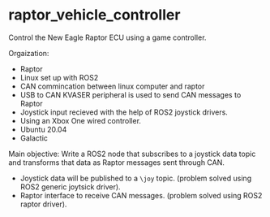 # raptor_vehicle_controller
Control the New Eagle Raptor ECU using a game controller.

Orgaization:
* Raptor
* Linux set up with ROS2
* CAN commincation between linux computer and raptor
* USB to CAN KVASER peripheral is used to send CAN messages to Raptor
* Joystick input recieved with the help of ROS2 joystick drivers.
* Using an Xbox One wired controller.
* Ubuntu 20.04
* Galactic

Main objective:
Write a ROS2 node that subscribes to a joystick data topic and transforms that data as Raptor messages sent through CAN.

* Joystick data will be published to a `\joy` topic. (problem solved using ROS2 generic joytsick driver).
* Raptor interface to receive CAN messages. (problem solved using ROS2 raptor driver).
